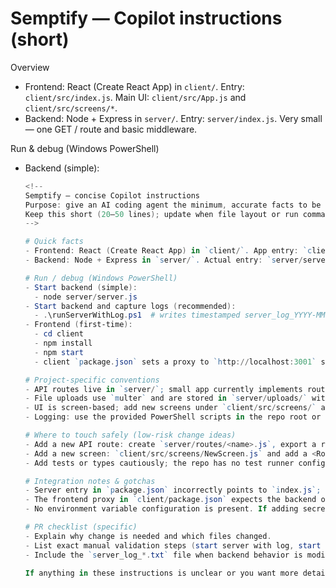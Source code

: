 <!--
Concise guidance for AI coding agents working on SemptifyClean.
Focus: run/debug commands, repository patterns, and where to make low-risk changes.
-->

# Semptify — Copilot instructions (short)

Overview
- Frontend: React (Create React App) in `client/`. Entry: `client/src/index.js`. Main UI: `client/src/App.js` and `client/src/screens/*`.
- Backend: Node + Express in `server/`. Entry: `server/index.js`. Very small — one GET / route and basic middleware.

Run & debug (Windows PowerShell)
- Backend (simple):
  ```powershell
  <!--
  Semptify — concise Copilot instructions
  Purpose: give an AI coding agent the minimum, accurate facts to be productive in this repo.
  Keep this short (20–50 lines); update when file layout or run commands change.
  -->

  # Quick facts
  - Frontend: React (Create React App) in `client/`. App entry: `client/src/index.js`. Main UI lives in `client/src/App.js`.
  - Backend: Node + Express in `server/`. Actual entry: `server/server.js` (not `index.js`).

  # Run / debug (Windows PowerShell)
  - Start backend (simple):
    - node server/server.js
  - Start backend and capture logs (recommended):
    - .\runServerWithLog.ps1  # writes timestamped server_log_YYYY-MM-DD_HH-mm-ss.txt
  - Frontend (first-time):
    - cd client
    - npm install
    - npm start
    - client `package.json` sets a proxy to `http://localhost:3001` so requests to `/verify`, `/vault/*`, etc. go to the server.

  # Project-specific conventions
  - API routes live in `server/`; small app currently implements routes in `server/server.js` (verify, /home, /rights/*, /letters, /vault/*).
  - File uploads use `multer` and are stored in `server/uploads/` with timestamped filenames (see `server/server.js`).
  - UI is screen-based; add new screens under `client/src/screens/` and wire them into `client/src/App.js` routes.
  - Logging: use the provided PowerShell scripts in the repo root or `scripts/` to capture reproducible logs.

  # Where to touch safely (low-risk change ideas)
  - Add a new API route: create `server/routes/<name>.js`, export a router, and mount it in `server/server.js`.
  - Add a new screen: `client/src/screens/NewScreen.js` and add a <Route> in `client/src/App.js`.
  - Add tests or types cautiously; the repo has no test runner configured beyond CRA client tests.

  # Integration notes & gotchas
  - Server entry in `package.json` incorrectly points to `index.js`; the real file is `server.js` — prefer calling `node server/server.js`.
  - The frontend proxy in `client/package.json` expects the backend on port 3001 (see `server/server.js`).
  - No environment variable configuration is present. If adding secrets or configs, add `server/config/` and document env vars at repo root.

  # PR checklist (specific)
  - Explain why change is needed and which files changed.
  - List exact manual validation steps (start server with log, start client, hit `/verify`, exercise affected UI screens).
  - Include the `server_log_*.txt` file when backend behavior is modified.

  If anything in these instructions is unclear or you want more detail (example route+controller patch, CI, or tests), tell me which area to expand.

